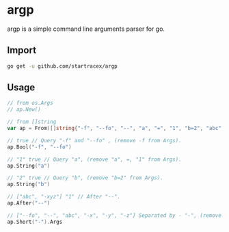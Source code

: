 # argp

argp is a simple command line arguments parser for go.

## Import

```sh
go get -u github.com/startracex/argp
```

## Usage

```go
// from os.Args
// ap.New()

// from []string
var ap = From([]string{"-f", "--fo", "--", "a", "=", "1", "b=2", "abc", "-xyz"})

// true // Query "-f" and "--fo" , (remove -f from Args).
ap.Bool("-f", "--fo")

// "1" true // Query "a", (remove "a", =, "1" from Args).
ap.String("a")

// "2" true // Query "b", (remove "b=2" from Args).
ap.String("b")

// ["abc", "-xyz"] "1" // After "--".
ap.After("--")

// ["--fo", "--", "abc", "-x", "-y", "-z"] Separated by - "-", (remove -xyz from Args).
ap.Short("-").Args
```
